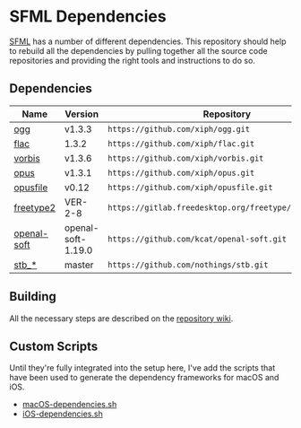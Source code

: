 # SFML Dependencies

[SFML](https://www.sfml-dev.org/) has a number of different dependencies. This repository should help to rebuild all the dependencies by pulling together all the source code repositories and providing the right tools and instructions to do so.

## Dependencies

| Name                                                   | Version            | Repository                                             |
|--------------------------------------------------------|--------------------|--------------------------------------------------------|
| [ogg](http://www.vorbis.com/)                          | v1.3.3             | `https://github.com/xiph/ogg.git`                      |
| [flac](https://xiph.org/flac/)                         | 1.3.2              | `https://github.com/xiph/flac.git`                     |
| [vorbis](http://www.vorbis.com/)                       | v1.3.6             | `https://github.com/xiph/vorbis.git`                   |
| [opus](https://xiph.org/flac/)                         | v1.3.1             | `https://github.com/xiph/opus.git`                     |
| [opusfile](https://github.com/xiph/opusfile)           | v0.12              | `https://github.com/xiph/opusfile.git`                 |
| [freetype2](https://www.freetype.org/)                 | VER-2-8            | `https://gitlab.freedesktop.org/freetype/freetype.git` | 
| [openal-soft](http://kcat.strangesoft.net/openal.html) | openal-soft-1.19.0 | `https://github.com/kcat/openal-soft.git`              |
| [stb_*](https://github.com/nothings/stb)               | master             | `https://github.com/nothings/stb.git`                  |

## Building

All the necessary steps are described on the [repository wiki](https://github.com/eXpl0it3r/SFML-dependencies/wiki).

## Custom Scripts

Until they're fully integrated into the setup here, I've add the scripts that have been used to generate the dependency frameworks for macOS and iOS.

- [macOS-dependencies.sh](macOS-dependencies.sh)
- [iOS-dependencies.sh](iOS-dependencies.sh)
